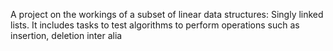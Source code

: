 A project on the workings of a subset of linear data structures: Singly linked lists. It includes tasks to test algorithms to perform operations such as insertion, deletion inter alia
